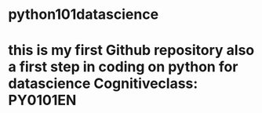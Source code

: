 # python101datascience
# this is my first Github repository also a first step in coding on python for datascience Cognitiveclass: PY0101EN
